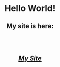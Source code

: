 
# <p align="center"> Hello World! </p>

## <p align="center"> My site is here: </p> 
##  <br>
## <p align="center">*<a href="https://luffinage.github.io/Home_Page.html">My Site</a>* </p> 


